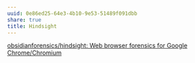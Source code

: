 ```yaml
---
uuid: 0e86ed25-64e3-4b10-9e53-51489f091dbb
share: true
title: Hindsight
---
```

[obsidianforensics/hindsight: Web browser forensics for Google Chrome/Chromium](https://github.com/obsidianforensics/hindsight)